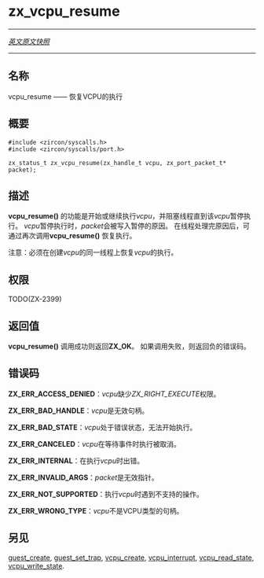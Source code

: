 # zx_vcpu_resume
---

[*英文原文快照*](https://github.com/fuchsia-mirror/zircon/blob/18df557635b5b32816f0236ce8ee64d38bf42188/docs/syscalls/vcpu_resume.md)

---
<!-- ## NAME -->
## 名称

<!-- vcpu_resume - resume execution of a VCPU -->
vcpu_resume —— 恢复VCPU的执行

<!-- ## SYNOPSIS -->
## 概要

```
#include <zircon/syscalls.h>
#include <zircon/syscalls/port.h>

zx_status_t zx_vcpu_resume(zx_handle_t vcpu, zx_port_packet_t* packet);
```

<!-- ## DESCRIPTION -->
## 描述

<!-- **vcpu_resume**() begins or resumes execution of *vcpu*, and blocks until it has
paused execution. On pause of execution, *packet* is populated with reason for
the pause. After handling the reason, execution may be resumed by calling
**vcpu_resume**() again. -->
**vcpu_resume()** 的功能是开始或继续执行*vcpu*，并阻塞线程直到该*vcpu*暂停执行。 
*vcpu*暂停执行时，*packet*会被写入暂停的原因。 
在线程处理完原因后，可通过再次调用**vcpu_resume()** 恢复执行。

<!-- N.B. Execution of a *vcpu* must be resumed on the same thread it was created on. -->
注意：必须在创建*vcpu*的同一线程上恢复*vcpu*的执行。

<!-- ## RIGHTS -->
## 权限

TODO(ZX-2399)

<!-- ## RETURN VALUE -->
## 返回值
<!-- 
**vcpu_resume**() returns ZX_OK on success. On failure, an error value is
returned. -->
**vcpu_resume()** 调用成功则返回**ZX_OK**。
如果调用失败，则返回负的错误码。

<!-- ## ERRORS -->
## 错误码
<!-- 
**ZX_ERR_ACCESS_DENIED** *vcpu* does not have the *ZX_RIGHT_EXECUTE* right. -->
**ZX_ERR_ACCESS_DENIED**：*vcpu*缺少*ZX_RIGHT_EXECUTE*权限。

<!-- **ZX_ERR_BAD_HANDLE** *vcpu* is an invalid handle. -->
**ZX_ERR_BAD_HANDLE**：*vcpu*是无效句柄。

<!-- **ZX_ERR_BAD_STATE** *vcpu* is in a bad state, and can not be executed. -->
**ZX_ERR_BAD_STATE**：*vcpu*处于错误状态，无法开始执行。
<!-- 
**ZX_ERR_CANCELED** *vcpu* execution was canceled while waiting on an event. -->
**ZX_ERR_CANCELED**：*vcpu*在等待事件时执行被取消。

<!-- **ZX_ERR_INTERNAL** There was an error executing *vcpu*. -->
**ZX_ERR_INTERNAL**：在执行*vcpu*时出错。

<!-- **ZX_ERR_INVALID_ARGS** *packet* is an invalid pointer. -->
**ZX_ERR_INVALID_ARGS**：*packet*是无效指针。

<!-- **ZX_ERR_NOT_SUPPORTED** An unsupported operation was encountered while
executing *vcpu*. -->
**ZX_ERR_NOT_SUPPORTED**：执行*vcpu*时遇到不支持的操作。

<!-- **ZX_ERR_WRONG_TYPE** *vcpu* is not a handle to a VCPU. -->
**ZX_ERR_WRONG_TYPE**：*vcpu*不是VCPU类型的句柄。

<!-- ## SEE ALSO -->
## 另见

[guest_create](guest_create.md),
[guest_set_trap](guest_set_trap.md),
[vcpu_create](vcpu_create.md),
[vcpu_interrupt](vcpu_interrupt.md),
[vcpu_read_state](vcpu_read_state.md),
[vcpu_write_state](vcpu_write_state.md).